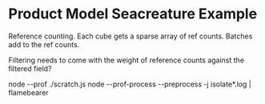 # Product Model Seacreature Example

Reference counting.
Each cube gets a sparse array of ref counts.
Batches add to the ref counts.

Filtering needs to come with the weight of reference counts against the filtered field?

node --prof ./scratch.js
node --prof-process --preprocess -j isolate*.log | flamebearer